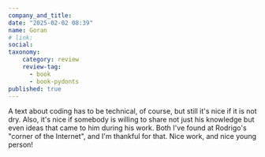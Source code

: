 ```yaml
---
company_and_title: 
date: "2025-02-02 08:39"
name: Goran
# link:
social: 
taxonomy:
    category: review
    review-tag:
      - book
      - book-pydonts
published: true
---
```


A text about coding has to be technical, of course, but still it's nice if it is not dry. Also, it's nice if somebody is willing to share not just his knowledge but even ideas that came to him during his work. Both I've found at Rodrigo's "corner of the Internet", and I'm thankful for that.
Nice work, and nice young person!
